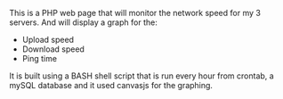 
This is a PHP web page that will monitor the network speed for my 3 servers. And will display a graph for the:

- Upload speed
- Download speed
- Ping time


It is built using a BASH shell script that is run every hour from crontab, a mySQL database and it used canvasjs for the graphing.